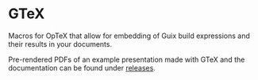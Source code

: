 # GTeX

Macros for OpTeX that allow for embedding
of Guix build expressions and their results in your documents.

Pre-rendered PDFs of an example presentation made with GTeX
and the documentation can be found under [releases](https://git.sr.ht/~michal_atlas/gtex/refs/v0.5).
